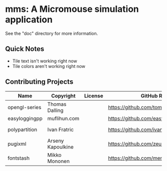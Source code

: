 # mms: A Micromouse simulation application

See the "doc" directory for more information.

## Quick Notes
* Tile text isn't working right now
* Tile colors aren't working right now

## Contributing Projects

| Name          | Copyright | License | GitHub Repository | Location | Use Case |
|---------------|-----------|---------|-------------------|----------|----------|
| opengl-series | Thomas Dalling | | https://github.com/tomdalling/opengl-series | `src/lib/tdogl` | |
| easyloggingpp | muflihun.com | | https://github.com/easylogging/easyloggingpp | `src/lib/easyloggingpp` | Logging |
| polypartition | Ivan Fratric | | https://github.com/ivanfratric/polypartition | `src/lib/polypartition` | Polygon Triangulation |
| pugixml       | Arseny Kapoulkine | | https://github.com/zeux/pugixml | `src/lib/pugixml` | XML Parsing |
| fontstash     | Mikko Mononen | | https://github.com/memononen/fontstash | `src/lib/fontstash` | Text Rendering |
